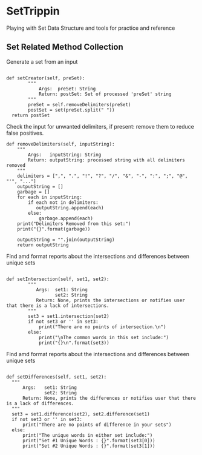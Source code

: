 # SetTrippin
Playing with Set Data Structure and tools for practice and reference

## Set Related Method Collection

Generate a set from an input

```Python3  

def setCreator(self, preSet):
        """
            Args:  preSet: String
            Return: postSet: Set of processed 'preSet' string
        """
        preSet = self.removeDelimiters(preSet)
        postSet = set(preSet.split(" "))
  return postSet
```

Check the input for unwanted delimiters, if present: remove them to reduce false positives.

```Python3        
def removeDelimiters(self, inputString):
    """
        Args:   inputString: String
        Return: outputString: processed string with all delimiters removed
    """
    delimiters = [",", ".", "!", "?", "/", "&", "-", ":", ";", "@", "'", "..."]
    outputString = []
    garbage = []
    for each in inputString:
        if each not in delimiters:
           outputString.append(each)
        else:
            garbage.append(each)
    print("Delimiters Removed from this set:")
    print("{}".format(garbage))

    outputString = "".join(outputString)
    return outputString
```

Find amd format reports about the intersections and differences between unique sets

```Python3  

def setIntersection(self, set1, set2):
        """
           Args:  set1: String
                  set2: String
           Return: None, prints the intersections or notifies user that there is a lack of intersections.
        """
        set3 = set1.intersection(set2)
        if not set3 or '' in set3:
            print("There are no points of intersection.\n")
        else:
            print("\nThe common words in this set include:")
            print("{}\n".format(set3))

```

Find amd format reports about the intersections and differences between unique sets

```Python3

def setDifferences(self, set1, set2):
  """
      Args:   set1: String
              set2: String
      Return: None, prints the differences or notifies user that there is a lack of differences.
  """
  set3 = set1.difference(set2), set2.difference(set1)
  if not set3 or '' in set3:
      print("There are no points of difference in your sets")
  else:
      print("The unique words in either set include:")
      print("Set #1 Unique Words : {}".format(set3[0]))
      print("Set #2 Unique Words : {}".format(set3[1]))
```

